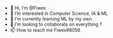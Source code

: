 - 👋 Hi, I’m @Fiwex
- 👀 I’m interested in Computer Science, IA & ML
- 🌱 I’m currently learning ML by my own
- 💞️ I’m looking to collaborate on everything ?
- 📫 How to reach me Fiwex#8056
